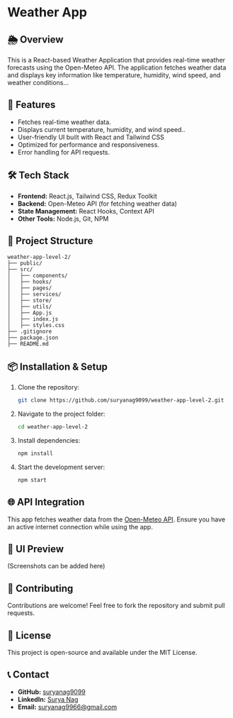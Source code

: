 # Weather App

## 🌦 Overview
This is a React-based Weather Application that provides real-time weather forecasts using the Open-Meteo API. The application fetches weather data and displays key information like temperature, humidity, wind speed, and weather conditions...

## 🚀 Features
- Fetches real-time weather data.
- Displays current temperature, humidity, and wind speed..
- User-friendly UI built with React and Tailwind CSS
- Optimized for performance and responsiveness.
- Error handling for API requests.

## 🛠 Tech Stack
- **Frontend:** React.js, Tailwind CSS, Redux Toolkit
- **Backend:** Open-Meteo API (for fetching weather data)
- **State Management:** React Hooks, Context API
- **Other Tools:** Node.js, Git, NPM

## 📂 Project Structure
```
weather-app-level-2/
├── public/
├── src/
│   ├── components/
│   ├── hooks/
│   ├── pages/
│   ├── services/
│   ├── store/
│   ├── utils/
│   ├── App.js
│   ├── index.js
│   ├── styles.css
├── .gitignore
├── package.json
├── README.md
```

## 📦 Installation & Setup
1. Clone the repository:
   ```sh
   git clone https://github.com/suryanag9099/weather-app-level-2.git
   ```
2. Navigate to the project folder:
   ```sh
   cd weather-app-level-2
   ```
3. Install dependencies:
   ```sh
   npm install
   ```
4. Start the development server:
   ```sh
   npm start
   ```

## 🌐 API Integration
This app fetches weather data from the [Open-Meteo API](https://open-meteo.com/). Ensure you have an active internet connection while using the app.

## 🎨 UI Preview
(Screenshots can be added here)

## 🤝 Contributing
Contributions are welcome! Feel free to fork the repository and submit pull requests.

## 📜 License
This project is open-source and available under the MIT License.

## 📞 Contact
- **GitHub:** [suryanag9099](https://github.com/suryanag9099)
- **LinkedIn:** [Surya Nag](https://www.linkedin.com/in/suryanag9966)
- **Email:** suryanag9966@gmail.com

